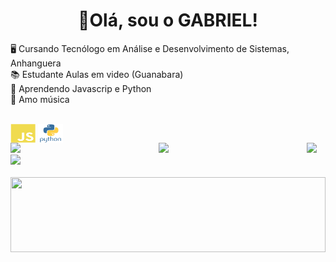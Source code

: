 <h1 align = "center">👋Olá, sou o GABRIEL!</h1>

🖥️ Cursando Tecnólogo em Análise e Desenvolvimento de Sistemas, Anhanguera <br>
📚 Estudante Aulas em video (Guanabara) <br>
🌱 Aprendendo Javascrip e Python <br>
🎵 Amo música <br>
<br>

<div>
    <img align="center" alt="Nick-Js" height="30" width="40" src="https://raw.githubusercontent.com/devicons/devicon/master/icons/javascript/javascript-plain.svg"> 
    <img align="center" alt="Nick-Python" height="30" width="40" src="https://raw.githubusercontent.com/devicons/devicon/master/icons/python/python-original-wordmark.svg">
    <br>
</div>
<img align="left"  width="47%"  src="https://github-readme-stats.vercel.app/api?username=Gabrielbsxs&show_icons=true&theme=chartreuse-dark" />
<img align="left" width="47%" src="https://github-readme-stats.vercel.app/api/top-langs/?username=Gabrielbsxs&layout=compact&theme=chartreuse-dark" />
<div> 
    <a href="https://www.instagram.com/KALLYS_21/" target="_blank">
        <img src="https://img.shields.io/badge/-Instagram-red?style=for-the-badge&logo=instagram&logoColor=white" target="_blank">
    </a>
    <a href="mailto:gabrielbsilva.ads@gmail.com" target="_blank">
        <img src="https://img.shields.io/badge/-Email-%23333?style=for-the-badge&logo=Mail.Ru&logoColor=white" target="_blank">
    </a>
</div>
<br>
<img src="https://camo.githubusercontent.com/dab392b684423e8a0b0b27b9c57cce1b031f54487903b5a98097bcbf166ea741/68747470733a2f2f6d656469612e67697068792e636f6d2f6d656469612f76312e59326c6b505463354d4749334e6a4578e280a6396e61575a66596e6c666157516d593351395a772f4e48767630426f336f4771316554424464312f67697068792e676966" width="100%" height="120px">
